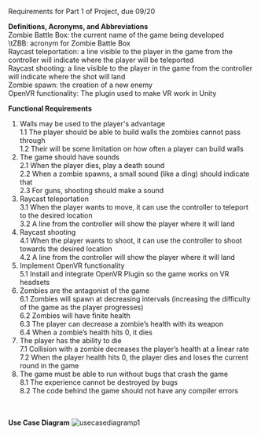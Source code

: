 Requirements for
  Part 1 of Project, due 09/20


**Definitions, Acronyms, and Abbreviations**<br>
Zombie Battle Box: the current name of the game being developed<br>
     \tZBB: acronym for Zombie Battle Box<br>
Raycast teleportation: a line visible to the player in the game from the controller will indicate where the player will be teleported<br>
Raycast shooting: a line visible to the player in the game from the controller will indicate where the shot will land<br>
Zombie spawn: the creation of a new enemy<br>
OpenVR functionality: The plugin used to make VR work in Unity<br>

**Functional Requirements**
1. Walls may be used to the player's advantage<br>
  1.1 The player should be able to build walls the zombies cannot pass through<br>
  1.2 Their will be some limitation on how often a player can build walls<br>
2. The game should have sounds<br>
  2.1 When the player dies, play a death sound<br>
  2.2 When a zombie spawns, a small sound (like a ding) should indicate that<br>
  2.3 For guns, shooting should make a sound<br>
3. Raycast teleportation<br>
  3.1 When the player wants to move, it can use the controller to teleport to the desired location<br>
  3.2 A line from the controller will show the player where it will land<br>
4. Raycast shooting<br>
  4.1 When the player wants to shoot, it can use the controller to shoot towards the desired location<br>
  4.2 A line from the controller will show the player where it will land<br>
5. Implement OpenVR functionality<br>
  5.1 Install and integrate OpenVR Plugin so the game works on VR headsets<br>
6. Zombies are the antagonist of the game<br>
  6.1 Zombies will spawn at decreasing intervals (increasing the difficulty of the game as the player progresses)<br>
  6.2 Zombies will have finite health<br>
  6.3 The player can decrease a zombie’s health with its weapon<br>
  6.4 When a zombie’s health hits 0, it dies<br>
7. The player has the ability to die<br>
  7.1 Collision with a zombie decreases the player’s health at a linear rate<br>
  7.2 When the player health hits 0, the player dies and loses the current round in the game<br>
8. The game must be able to run without bugs that crash the game<br>
  8.1 The experience cannot be destroyed by bugs<br>
  8.2 The code behind the game should not have any compiler errors<br>
  <br><br>

**Use Case Diagram**
![usecasediagramp1](https://user-images.githubusercontent.com/38480615/45655648-f60a2e80-baa6-11e8-96dc-d87812edf646.png)
